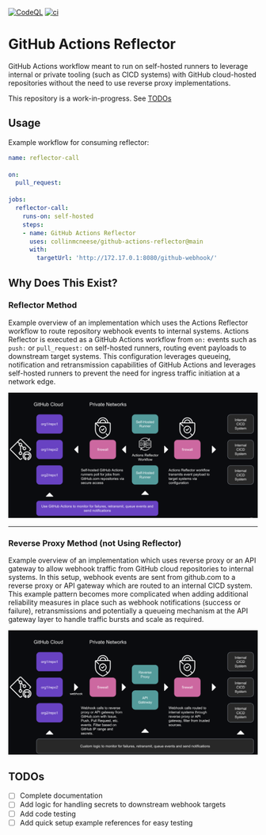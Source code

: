 [![CodeQL](https://github.com/collinmcneese/github-actions-reflector/actions/workflows/codeql.yml/badge.svg)](https://github.com/collinmcneese/github-actions-reflector/actions/workflows/codeql.yml) [![ci](https://github.com/collinmcneese/github-actions-reflector/actions/workflows/ci.yml/badge.svg)](https://github.com/collinmcneese/github-actions-reflector/actions/workflows/ci.yml)

# GitHub Actions Reflector

GitHub Actions workflow meant to run on self-hosted runners to leverage internal or private tooling (such as CICD systems) with GitHub cloud-hosted repositories without the need to use reverse proxy implementations.

This repository is a work-in-progress.  See [TODOs](#todos)

## Usage

Example workflow for consuming reflector:

```yaml
name: reflector-call

on:
  pull_request:

jobs:
  reflector-call:
    runs-on: self-hosted
    steps:
    - name: GitHub Actions Reflector
      uses: collinmcneese/github-actions-reflector@main
      with:
        targetUrl: 'http://172.17.0.1:8080/github-webhook/'
```

## Why Does This Exist?

### Reflector Method

Example overview of an implementation which uses the Actions Reflector workflow to route repository webhook events to internal systems.  Actions Reflector is executed as a GitHub Actions workflow from `on:` events such as `push:` or `pull_request:` on self-hosted runners, routing event payloads to downstream target systems.  This configuration leverages queueing, notification and retransmission capabilities of GitHub Actions and leverages self-hosted runners to prevent the need for ingress traffic initiation at a network edge.

<img src="./docs/010.png" alt="reflector-setup">

---

### Reverse Proxy Method (not Using Reflector)

Example overview of an implementation which uses reverse proxy or an API gateway to allow webhook traffic from GitHub cloud repositories to internal systems.  In this setup, webhook events are sent from github.com to a reverse proxy or API gateway which are routed to an internal CICD system.  This example pattern becomes more complicated when adding additional reliability measures in place such as webhook notifications (success or failure), retransmissions and potentially a queueing mechanism at the API gateway layer to handle traffic bursts and scale as required.

<img src="./docs/001.png" alt="reverse-proxy-setup">

## TODOs

- [ ] Complete documentation
- [ ] Add logic for handling secrets to downstream webhook targets
- [ ] Add code testing
- [ ] Add quick setup example references for easy testing
